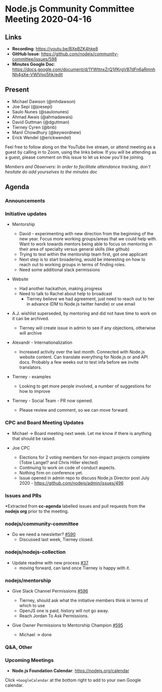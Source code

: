 # Node.js  Community Committee Meeting 2020-04-16

## Links

* **Recording**: https://youtu.be/BXeBZK4hke8
* **GitHub Issue**: https://github.com/nodejs/community-committee/issues/598
* **Minutes Google Doc**: https://docs.google.com/document/d/1YWttnxZrQ1jfKrgV87dFn6aRmnhNh4gXe-VWlVpo5hk/edit

## Present

* Michael Dawson (@mhdawson)
* Joe Sepi (@joesepi)
* Saulo Nunes (@saulonunes)
* Ahmad Awais (@ahmadawais)
* David Guttman (@dguttman)
* Tierney Cyren (@bnb)
* Manil Chowdhury (@keywordnew)
* Erick Wendel (@erickwendel)

Feel free to follow along on the YouTube live stream, or attend meeting as a guest 
by calling in to Zoom, using the links below. If you will be attending as a guest, 
please comment on this issue to let us know you'll be joining.

*Members and Observers: In order to facilitate attendance tracking, don't hesitate do add yourselves to the minutes doc*

## Agenda

### Announcements

### Initiative updates

* Mentorship
  * David - experimenting with new direction from the beginning of the new year. Focus more
    working groups/areas that we could help with. Want to work towards mentors being able to
    focus on mentoring in their area of specialty versus general skills (like github)
  * Trying to test within the mentorship team first, got one applicant 
  * Next step is to start broadering, would be interesting on how to reach out to working groups
    in terms of finding roles.
  * Need some additional slack permissions

* Website
  * Had another hackathon, making progress
  * Need to talk to Rachel about help to broadcast
    * Tierney believe we had agreement, just need to reach out to her in advance (DM to Node.js twitter handle) or use email

* A.J. wishlist superseded, by mentoring and did not have time to work on it can be archived.
  * Tierney will create issue in admin to see if any objections, otherwise will archive
  
* Alexandr - Internationalization
  * Increased activity over the last month. Connected with Node.js website content. Can translate everything for Node.js or and API docs.  Probably a few weeks out to test infa before we invite translators.

* Tierney - examples
  * Looking to get more people involved, a number of suggestions for how to improve

* Tierney - Social Team - PR now opened.
  * Please review and comment, so we can move forward.

### CPC and Board Meeting Updates

* Michael -> Board meeting next week. Let me know if there is anything that should be raised.
  
* Joe CPC
  * Elections for 2 voting members for non-impact projects complete (Tobie Langel? 
     and Chris Hiller elected)
  * Continuing to work on code of conduct aspects.
  * Nothing firm on conference yet.
  * Issue opened in admin repo to discuss Node.js Director post July 2020 - https://github.com/nodejs/admin/issues/496

### Issues and PRs

*Extracted from **cc-agenda** labelled issues and pull requests from the **nodejs org** prior to the meeting.

### nodejs/community-committee

* Do we need a newsletter? [#590](https://github.com/nodejs/community-committee/issues/590)
  * Discussed last week, Tierney closed.

### nodejs/nodejs-collection

* Update readme with new process [#37](https://github.com/nodejs/nodejs-collection/pull/37)
  * moving forward, can land once Tierney is happy with it.

### nodejs/mentorship

* Give Slack Channel Permissions [#596](https://github.com/nodejs/community-committee/issues/596)
  * Tierney, should ask what the initiative members think in terms of which to use
  * OpenJS one is paid, history will not go away.
  * Reach Jordan To Ask Permissions.

* Give Owner Permissions to Mentorship Champion [#595](https://github.com/nodejs/community-committee/issues/595)
  * Michael -> done

### Q&A, Other

### Upcoming Meetings

* **Node.js Foundation Calendar**: https://nodejs.org/calendar

Click `+GoogleCalendar` at the bottom right to add to your own Google calendar.
